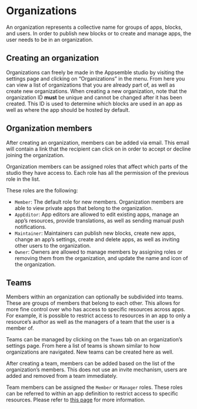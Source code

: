 # Organizations

An organization represents a collective name for groups of apps, blocks, and users. In order to
publish new blocks or to create and manage apps, the user needs to be in an organization.

## Creating an organization

Organizations can freely be made in the Appsemble studio by visiting the settings page and clicking
on “Organizations” in the menu. From here you can view a list of organizations that you are already
part of, as well as create new organizations. When creating a new organization, note that the
organization ID **must** be unique and cannot be changed after it has been created. This ID is used
to determine which blocks are used in an app as well as where the app should be hosted by default.

## Organization members

After creating an organization, members can be added via email. This email will contain a link that
the recipient can click on in order to accept or decline joining the organization.

Organization members can be assigned roles that affect which parts of the studio they have access
to. Each role has all the permission of the previous role in the list.

These roles are the following:

- `Member`: The default role for new members. Organization members are able to view private apps
  that belong to the organization.
- `AppEditor`: App editors are allowed to edit existing apps, manage an app’s resources, provide
  translations, as well as sending manual push notifications.
- `Maintainer`: Maintainers can publish new blocks, create new apps, change an app’s settings,
  create and delete apps, as well as inviting other users to the organization.
- `Owner`: Owners are allowed to manage members by assigning roles or removing them from the
  organization, and update the name and icon of the organization.

## Teams

Members within an organization can optionally be subdivided into teams. These are groups of members
that belong to each other. This allows for more fine control over who has access to specific
resources across apps. For example, it is possible to restrict access to resources in an app to only
a resource’s author as well as the managers of a team that the user is a member of.

Teams can be managed by clicking on the `Teams` tab on an organization’s settings page. From here a
list of teams is shown similar to how organizations are navigated. New teams can be created here as
well.

After creating a team, members can be added based on the list of the organization’s members. This
does not use an invite mechanism, users are added and removed from a team immediately.

Team members can be assigned the `Member` or `Manager` roles. These roles can be referred to within
an app definition to restrict access to specific resources. Please refer to
[this page](./security.md) for more information.
